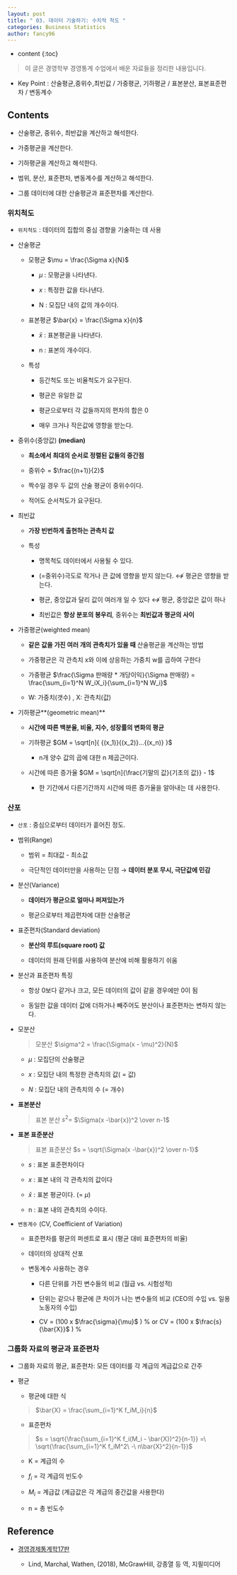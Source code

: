 ```yaml
---
layout: post
title: " 03. 데이터 기술하기: 수치적 척도 "
categories: Business Statistics
author: fancy96
---
```

* content
{:toc}

> 이 글은 경영학부 경영통계 수업에서 배운 자료들을 정리한 내용입니다.

*  Key Point  : 산술평균,중위수,최빈값 / 가중평균, 기하평균 / 표본분산, 표본표준편차 / 변동계수

## Contents

* 산술평균, 중위수, 최반값을 계산하고 해석한다.

* 가중평균을 계산한다.

* 기하평균을 계산하고 해석한다.

* 범위, 분산, 표준편차, 변동계수를 계산하고 해석한다.

* 그룹 데이터에 대한 산술평균과 표준편차를 계산한다.

### 위치척도

* `위치척도` : 데이터의 집합의 중심 경향을 기술하는 데 사용

* 산술평균
  
  * 모평균 $\mu = \frac{\Sigma x}{N}$
    
    * $\mu$ : 모평균을 나타낸다.
      
    * $x$ : 특정한 값을 타나낸다.
      
    * N : 모집단 내의 값의 개수이다.
  
  * 표본평균 $\bar{x} = \frac{\Sigma x}{n}$
    
    * $\bar{x}$ : 표본평균을 나타낸다.
      
    * n : 표본의 개수이다.
  
  * 특성
    
    * 등간척도 또는 비율척도가 요구된다.
      
    * 평균은 유일한 값
      
    * 평균으로부터 각 값들까지의 편차의 합은 0
      
    * 매우 크거나 작은값에 영향을 받는다.

* 중위수(중앙값) **(median)**
  
  * **최소에서 최대의 순서로 정렬된 값들의 중간점**
    
  * 중위수 = $\frac{(n+1)}{2}$
    
  * 짝수일 경우 두 값의 산술 평균이 중위수이다.
    
  * 적어도 순서척도가 요구된다.

* 최빈값
  
  * **가장 빈번하게 출현하는 관측치 값**
    
  * 특성
    
    * 명목척도 데이터에서 사용될 수 있다.
      
    * (=중위수)극도로 작거나 큰 값에 영향을 받지 않는다. $\nleftrightarrow$  평균은 영향을 받는다.
      
    * 평균, 중앙값과 달리 값이 여러개 일 수 있다 $\nleftrightarrow$  평균, 중앙값은 값이 하나
      
    * 최빈값은 **항상 분포의 봉우리**, 중위수는 **최빈값과 평균의 사이**

* 가중평균(weighted mean)
  
  * **같은 값을 가진 여러 개의 관측치가 있을 때** 산술평균을 계산하는 방법
    
  * 가중평균은 각 관측치 x와 이에 상응하는 가중치 w를 곱하여 구한다
    
  * 가중평균 $\frac{\Sigma 판매량 * 개당이익}{\Sigma 판매량} = \frac{\sum_{i=1}^N W_iX_i}{\sum_{i=1}^N W_i}$
    
  * W: 가중치(갯수) , X: 관측치(값)

* 기하평균**(geometric mean)**
  
  * **시간에 따른 백분율, 비율, 지수, 성장률의 변화의 평균**
    
  * 기하평균 $GM = \sqrt[n]{ {(x_1)}{(x_2)}...{(x_n)} }$
   
    * n개 양수 값의 곱에 대한 n 제곱근이다.
  
  * 시간에 따른 증가율  $GM = \sqrt[n]{\frac{기말의 값}{기초의 값}} - 1$
    
    * 한 기간에서 다른기간까지 시간에 따른 증가율을 알아내는 데 사용한다.


### 산포

* `산포` : 중심으로부터 데이터가 흩어진 정도.

* 범위(Range)
  
  * 범위 = 최대값 - 최소값
    
  * 극단적인 데이터만을 사용하는 단점 → **데이터 분포 무시, 극단값에 민감**

* 분산(Variance)
  
  * **데이터가 평균으로 얼마나 퍼져있는가**
    
  * 평균으로부터 제곱편차에 대한 산술평균

* 표준편차(Standard deviation)
  
  * **분산의 루트(square root) 값**
    
  * 데이터의 원래 단위를 사용하여 분산에 비해 활용하기 쉬움

* 분산과 표준편차 특징
  
  * 항상 0보다 같거나 크고, 모든 데이터의 값이 같을 경우에만 0이 됨
  
  * 동일한 값을 데이터 값에 더하거나 빼주어도 분산이나 표준편차는 변하지 않는다.

* 모분산

  > 모분산
  $\sigma^2 = \frac{\Sigma(x - \mu)^2}{N}$
  
  * $\mu$ : 모집단의 산술평균

  * $x$ : 모집단 내의 특정한 관측치의 값( = 값)

  * $N$ : 모집단 내의 관측치의 수 (= 개수)

* **표본분산**

  > 표본 분산
  $s^2 =$ $\Sigma(x -\bar{x})^2 \over n-1$
  
* **표본 표준분산**

  > 표본 표준분산
  $s = \sqrt{\Sigma(x -\bar{x})^2 \over n-1}$
  
  * $s$  : 표본 표준편차이다

  * $x$ : 표본 내의 각 관측치의 값이다

  * $\bar{x}$ : 표본 평균이다. (= $\mu$)

  * n : 표본 내의 관측치의 수이다.

* `변동계수` (CV, Coefficient of Variation)
  
  * 표준편차를 평균의 퍼센트로 표시 (평균 대비 표준편차의 비율)
    
  * 데이터의 상대적 산포
    
  * 변동계수 사용하는 경우
    
    * 다른 단위를 가진 변수들의 비교 (월급 vs. 시험성적)
      
    * 단위는 같으나 평균에 큰 차이가 나는 변수들의 비교
    (CEO의 수입 vs. 일용노동자의 수입)
    
    * CV = (100 x $\frac{\sigma}{\mu}$ ) % or CV = (100 x $\frac{s}{\bar{X}}$ ) %

### 그룹화 자료의 평균과 표준편차

* 그룹화 자료의 평균, 표준편차: 모든 데이터를 각 계급의 계급값으로 간주

* 평균
  
  * 평균에 대한 식

  > $\bar{X} = \frac{\sum_{i=1}^K f_iM_i}{n}$

  * 표준편차
        
  > $s = \sqrt{\frac{\sum_{i=1}^K f_i(M_i - \bar{X})^2}{n-1}} =\ \sqrt{\frac{\sum_{i=1}^K f_iM^2\ -\ n\bar{X}^2}{n-1}}$

    * K = 계급의 수

    * $f_i$   = 각 계급의 빈도수

    * $M_i$ = 계급값 (계급값은 각 계급의 중간값을 사용한다)
     
    * n = 총 빈도수



## Reference

* [경영경제통계학17판](https://m.yes24.com/Goods/Detail/60561679)

  * Lind, Marchal, Wathen, (2018), McGrawHill, 강종열 등 역, 지필미디어
